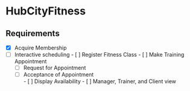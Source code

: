 # HubCityFitness

## Requirements

  - [X]  Acquire Membership
  - [ ]  Interactive scheduling
    - [ ] Register Fitness Class
    - [ ] Make Training Appointment
      - [ ] Request for Appointment
      - [ ] Acceptance of Appointment  
    - [ ] Display Availability
    - [ ] Manager, Trainer, and Client view
